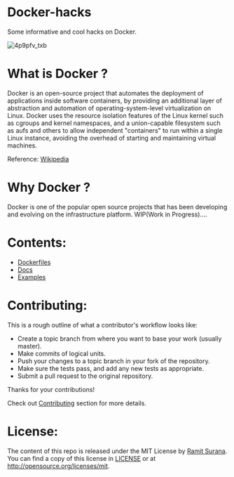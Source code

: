 # Docker-hacks

Some informative and cool hacks on Docker.

![4p9pfv_txb](https://cloud.githubusercontent.com/assets/8342133/12713519/3a8dd9d6-c8f5-11e5-94e5-7f7232da9039.png)


# What is Docker ?

Docker is an open-source project that automates the deployment of applications inside software containers, by providing an additional layer of abstraction and automation of operating-system-level virtualization on Linux. Docker uses the resource isolation features of the Linux kernel such as cgroups and kernel namespaces, and a union-capable filesystem such as aufs and others to allow independent "containers" to run within a single Linux instance, avoiding the overhead of starting and maintaining virtual machines.

Reference: [Wikipedia](https://en.wikipedia.org/wiki/Docker_(software))

# Why Docker ?

Docker is one of the popular open source projects that has been developing and evolving on the infrastructure platform.
WIP(Work in Progress)....

# Contents:

* [Dockerfiles](https://github.com/coolhacks/docker-hacks/tree/master/dockerfiles)
* [Docs](https://github.com/coolhacks/docker-hacks/tree/master/docs)
* [Examples](https://github.com/coolhacks/docker-hacks/tree/master/examples)

# Contributing: 

This is a rough outline of what a contributor's workflow looks like:

- Create a topic branch from where you want to base your work (usually master).
- Make commits of logical units.
- Push your changes to a topic branch in your fork of the repository.
- Make sure the tests pass, and add any new tests as appropriate.
- Submit a pull request to the original repository.

Thanks for your contributions!

Check out [Contributing](https://github.com/coolhacks/docker-hacks/blob/master/CONTRIBUTING.md) section for more details.

# License:

The content of this repo is released under the MIT License by [Ramit Surana](http://ramitsurana.github.io).
You can find a copy of this license in [LICENSE](https://github.com/coolhacks/docker-hacks/blob/master/LICENSE) or at http://opensource.org/licenses/mit.

